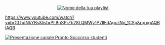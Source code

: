 


<div align="center">
  <a href="https://www.youtube.com/watch?v=brGLhdNkYBs&list=PL8nSPrZb28LQMWy1P7IlFdAgczNo_1CSp">
    <img src="https://img.youtube.com/vi/PL8nSPrZb28LQMWy1P7IlFdAgczNo_1CSp/0.jpg" alt="Nome della tua playlist">
  </a>
</div>

https://www.youtube.com/watch?v=brGLhdNkYBs&list=PL8nSPrZb28LQMWy1P7IlFdAgczNo_1CSp&pp=gAQBiAQB


[![Presentazione canale Pronto Soccorso studenti](https://img.youtube.com/vi/i71C2iz52zk/maxresdefault.jpg)](https://youtu.be/i71C2iz52zk)
